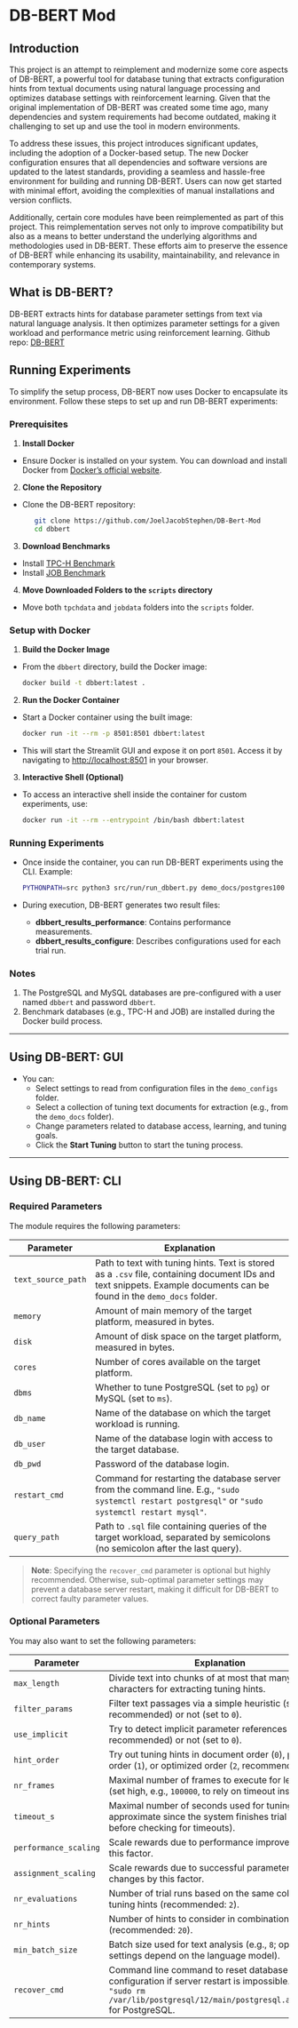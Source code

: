 # DB-BERT Mod

## Introduction

This project is an attempt to reimplement and modernize some core aspects of DB-BERT, a powerful tool for database tuning that extracts configuration hints from textual documents using natural language processing and optimizes database settings with reinforcement learning. Given that the original implementation of DB-BERT was created some time ago, many dependencies and system requirements had become outdated, making it challenging to set up and use the tool in modern environments.

To address these issues, this project introduces significant updates, including the adoption of a Docker-based setup. The new Docker configuration ensures that all dependencies and software versions are updated to the latest standards, providing a seamless and hassle-free environment for building and running DB-BERT. Users can now get started with minimal effort, avoiding the complexities of manual installations and version conflicts.

Additionally, certain core modules have been reimplemented as part of this project. This reimplementation serves not only to improve compatibility but also as a means to better understand the underlying algorithms and methodologies used in DB-BERT. These efforts aim to preserve the essence of DB-BERT while enhancing its usability, maintainability, and relevance in contemporary systems.

## What is DB-BERT?
DB-BERT extracts hints for database parameter settings from text via natural language analysis. It then optimizes parameter settings for a given workload and performance metric using reinforcement learning.
Github repo: [DB-BERT](https://github.com/itrummer/dbbert)

## Running Experiments

To simplify the setup process, DB-BERT now uses Docker to encapsulate its environment. Follow these steps to set up and run DB-BERT experiments:

### Prerequisites

1. **Install Docker**
- Ensure Docker is installed on your system. You can download and install Docker from [Docker’s official website](https://www.docker.com/products/docker-desktop).

2. **Clone the Repository**
- Clone the DB-BERT repository:
  ```bash
     git clone https://github.com/JoelJacobStephen/DB-Bert-Mod
     cd dbbert
  ```
3. **Download Benchmarks**
- Install [TPC-H Benchmark](https://drive.google.com/uc?id=1BjHTNXwGoZIkadECex3PzMdYuSJ1NCOp)
- Install [JOB Benchmark](https://drive.google.com/uc?id=1-dT0jCGFLwB1VH_76lLn6V-f4E39Eoiy)

4. **Move Downloaded Folders to the `scripts` directory**
- Move both `tpchdata` and `jobdata` folders into the `scripts` folder.

### Setup with Docker

1. **Build the Docker Image**
- From the `dbbert` directory, build the Docker image:
     ```bash
     docker build -t dbbert:latest .
     ```

2. **Run the Docker Container**
- Start a Docker container using the built image:
     ```bash
     docker run -it --rm -p 8501:8501 dbbert:latest
     ```
- This will start the Streamlit GUI and expose it on port `8501`. Access it by navigating to [http://localhost:8501](http://localhost:8501) in your browser.

3. **Interactive Shell (Optional)**
- To access an interactive shell inside the container for custom experiments, use:
     ```bash
     docker run -it --rm --entrypoint /bin/bash dbbert:latest
     ```

### Running Experiments

- Once inside the container, you can run DB-BERT experiments using the CLI. Example:
  ```bash
  PYTHONPATH=src python3 src/run/run_dbbert.py demo_docs/postgres100 64000000000 200000000000 8 pg tpch dbbert dbbert "sudo systemctl restart postgresql" /tmp/tpchdata/queries.sql --recover_cmd="sudo rm /var/lib/postgresql/12/main/postgresql.auto.conf"
  ```

- During execution, DB-BERT generates two result files:
  - **dbbert_results_performance**: Contains performance measurements.
  - **dbbert_results_configure**: Describes configurations used for each trial run.

### Notes

1. The PostgreSQL and MySQL databases are pre-configured with a user named `dbbert` and password `dbbert`.
2. Benchmark databases (e.g., TPC-H and JOB) are installed during the Docker build process.

---

## Using DB-BERT: GUI

- You can:
  - Select settings to read from configuration files in the `demo_configs` folder.
  - Select a collection of tuning text documents for extraction (e.g., from the `demo_docs` folder).
  - Change parameters related to database access, learning, and tuning goals.
  - Click the **Start Tuning** button to start the tuning process.

---

## Using DB-BERT: CLI

### Required Parameters

The module requires the following parameters:

| Parameter        | Explanation                                                                                                                                                   |
|------------------|---------------------------------------------------------------------------------------------------------------------------------------------------------------|
| `text_source_path` | Path to text with tuning hints. Text is stored as a `.csv` file, containing document IDs and text snippets. Example documents can be found in the `demo_docs` folder. |
| `memory`         | Amount of main memory of the target platform, measured in bytes.                                                                                              |
| `disk`           | Amount of disk space on the target platform, measured in bytes.                                                                                               |
| `cores`          | Number of cores available on the target platform.                                                                                                             |
| `dbms`           | Whether to tune PostgreSQL (set to `pg`) or MySQL (set to `ms`).                                                                                              |
| `db_name`        | Name of the database on which the target workload is running.                                                                                                 |
| `db_user`        | Name of the database login with access to the target database.                                                                                                |
| `db_pwd`         | Password of the database login.                                                                                                                               |
| `restart_cmd`    | Command for restarting the database server from the command line. E.g., `"sudo systemctl restart postgresql"` or `"sudo systemctl restart mysql"`.           |
| `query_path`     | Path to `.sql` file containing queries of the target workload, separated by semicolons (no semicolon after the last query).                                    |

> **Note**: Specifying the `recover_cmd` parameter is optional but highly recommended. Otherwise, sub-optimal parameter settings may prevent a database server restart, making it difficult for DB-BERT to correct faulty parameter values.

### Optional Parameters

You may also want to set the following parameters:

| Parameter            | Explanation                                                                                                                                                                  |
|----------------------|------------------------------------------------------------------------------------------------------------------------------------------------------------------------------|
| `max_length`         | Divide text into chunks of at most that many characters for extracting tuning hints.                                                                                         |
| `filter_params`      | Filter text passages via a simple heuristic (set to `1`, recommended) or not (set to `0`).                                                                                   |
| `use_implicit`       | Try to detect implicit parameter references (set to `1`, recommended) or not (set to `0`).                                                                                   |
| `hint_order`         | Try out tuning hints in document order (`0`), parameter order (`1`), or optimized order (`2`, recommended).                                                                  |
| `nr_frames`          | Maximal number of frames to execute for learning (set high, e.g., `100000`, to rely on timeout instead).                                                                     |
| `timeout_s`          | Maximal number of seconds used for tuning (this is approximate since the system finishes trial runs before checking for timeouts).                                           |
| `performance_scaling`| Scale rewards due to performance improvements by this factor.                                                                                                                |
| `assignment_scaling` | Scale rewards due to successful parameter value changes by this factor.                                                                                                      |
| `nr_evaluations`     | Number of trial runs based on the same collection of tuning hints (recommended: `2`).                                                                                        |
| `nr_hints`           | Number of hints to consider in combination (recommended: `20`).                                                                                                              |
| `min_batch_size`     | Batch size used for text analysis (e.g., `8`; optimal settings depend on the language model).                                                                                 |
| `recover_cmd`        | Command line command to reset database configuration if server restart is impossible. E.g., `"sudo rm /var/lib/postgresql/12/main/postgresql.auto.conf"` for PostgreSQL.      |
